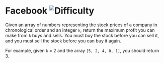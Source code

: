 # Facebook ![Difficulty](https://img.shields.io/badge/-MEDIUM-yellow)
	
Given an array of numbers representing the stock prices of a company in chronological order
and an integer `k`, return the maximum profit you can make from `k` buys and sells.
You must buy the stock before you can sell it, and you must sell the stock before you can buy it again.
	
For example, given `k` = 2 and the array `[5, 2, 4, 0, 1]`, you should return 3.
	
